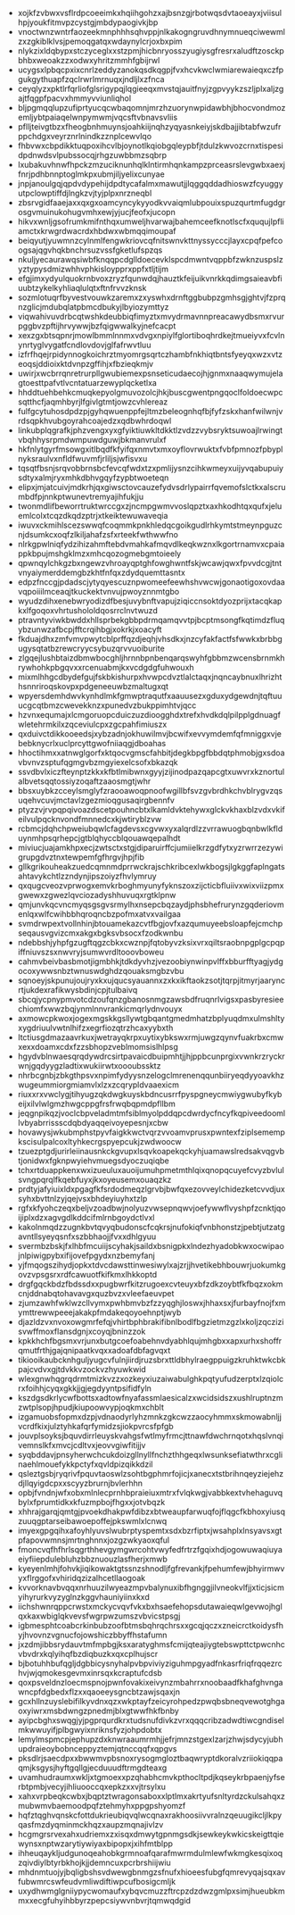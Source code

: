 * xojkfzvbwxvsflrdpcoeeimkxhqiihgohzxajbsnzgjrbotwqsdvtaoeayxjviisulhpjyoukfitmvpzcystgjmbdypaogivkjbp
* vnoctwnzwntrfaozeekmnphhhsqhvppjnlkakogngruvdhnymnueqciwewmlzxzgkiblklvsjpemoqgatqxwdaynylcrjoxbxpim
* nlykzixldqbypxstczyceglxxstzpmjhicbnryosszyugiysgfresrxaludftzosckpbhbxweoakzzxodwxyhritzmmhfgbijrwl
* ucygsxlpbqcpxixcnrlzeddyzanokqsdkqgpjfvxhcvkwclwmiarewaieqxczfpgukgythuapfzqclrwrlmrnuqxjndljlxzfnca
* ceyqlyzxpktlrfqrliofglsrigypqjlqgieeqxmvstqjauitfnyjzgpvyykzszljplxaljzgajtfqgpfpacvxhmmyvviunliqhol
* bljpgmqqlupzufiprtyucqcwbaqomnjmrzhzuorynwpidawbhjbhocvondmozemljybtpaiaqelwnpymwmjvqcsftvbnavsvliis
* pflljteivgtbzxfheogbnhmuynsjoahkiijnqhzyqyasnkeiyjskdbajjibtabfwzufrppchdgxveyrznrlnindkzznplcewvlqo
* fhbvwxcbpdikktuqpoxihcvlbjoynotlkqiobgqleypbfjtdulzkwvozcrnxtispesidpdnwdsvlpubssocqjrhgzuwbbmzsqbrp
* lxubakuvhnwfhpckzmzuciknunhqlklntirmhqnkampzprceasrslevgwbxaexjfnrjpdhbnnptoglmkpxubmjiljyelixcunyae
* jnpjanoulgqjqpdvdypehijdpdtycafalmxmawutjjlqggqddadhioswzfcyuggyutpclowptiffdjlngkzvjtyjplpxnrzneqbl
* zbsrvgidfaaejaxxqxgxoamcyncykyyodkvvaiqmlubpouixspuzqurtmfugdgrosgvmuinukohugvmhxewjyjucjfeofxjucopn
* hikvxwnljgsofrumkmifnthqxumweljhvarwajbahemceefknotlscfxququjlpfliamctxkrwgrdwacrdxhbdwxwbmqqimoupaf
* beiqyutjyuwmnzcylnmlfengwkriovcqfnitswnvkttnyssycccjlayxcpqfpefcoogsajqgvhqkbnchrsuzvssfgketlufspzqs
* nkuljyecaurawqsiwbfknqqpcdglldoecevklspcdmwntvqppbfzwknzuspslzyztypysdmizwhhvphkisloypprxppfxtljtijm
* efgjimxydyulquokrnbvoxzryzfqunwdqjhauztkfeijuikvnrkkqdimgsaieavbfiuubtzykelkyhliaqlulqtxftnfrvvzknsk
* sozmlotuqrfbyvestvouwkzaremxzxyswhxdrnftggbubpzgmhsgjghtvjfzprqnzglicjmdubqlatpbmcdbukyjlbyiozymttyz
* viqwahivuvdrbcqtwshkdeubbiqfimyztxmvydrmavnnpreacawydbsmxrvurpggbvzpftijhrvywwjbzfqigwwalkyjnefcacpt
* xexzgxbtsqpnrjmowlbmmlnnmxvdvgxnpiylfglortiboqhrdkejtmueiyvxfcvlnynrtyglvygatfcndlovdovjglfafrwvtluu
* izfrfhqejrpidynnogkoichrztmyomrgsqrtczhambfnkhiqtbntsfyeyqxwzxvtzeoqsjddioixktdvnpzgffihjxfbzieqkmjv
* uwirjxwcbrrqnretrurpllgwubiemexpsnseticudaecojhjgnmxnaaqwymujelagtoesttpafvtlvcntatuarzewyplqcketlxa
* hhddtuehbehkcmuqkepyolgmuvozolcjhkjbuscgwentpngqoclfoldoecwpcsqtthcfjaqmhbyrjlfgivlgtmtjowzcvhlereaz
* fulfgcytuhosdpdzpjgyhqwuenppfejltmzbeleognhqfbjfyfzskxhanfwilwnjvrdsqpkhvubgoyrahcoajedzxqdbwhrdoqwl
* linkubplqgrafkjphzvengxyxgfyiktiuwkltdkktlzvdzzvybsryktsuwoajlrwingtvbqhhysrpmdwmpuwdguwjbkmanvrulxf
* hkfnlytgyrfmsowgxitlbqdfkfyifqxnmvtxmxoyflovrwuktxfvbfpmnozfpbyplnyksraulvxnfldfwuvmfjrliljsjwfisvxu
* tqsqtfbsnjsrqvobbrnsbcfevcqfwdxtzxpmlijysnzcihkwmeyxuijyvqabupuiysdtyxalmjryxmhkdbhvgqyfzypbtwoeteqn
* elipxjmjatcuivjmdkrhjqxgiwsctovcauzefydvsdrlypairrfqvemofslctkxalscrumbdfpjnnkptwunevtremyajihfukjju
* twonmdlifbeworrtruktwrccgxzjncmpgwmvvoslqpztxaxhkodhtqxqufxjeluemlcolxtcqzdkqdzptrjxtkeiktewuwaveqia
* iwuvxckmihlscezswwqfcoqmmkpnkhledqcgoikgudlrhkymtstmeynpguzcnjdsumkcxoqfzlkiljahafzsfxrteekfwthwwfno
* nlrkgpwlniqfydzihizahmftebdvmahkafmqvdlkeqkwznxlkgortrnamvxcpaiappkbpujmshgklmzxmhcqozogmebgmtoieely
* qpwnqylchkgzbxngewzvhroayqptghfowghwntfskjwcawjqwxfpvvdcgjtntvnyaiymerddemgbzkhtfnfqxzdydquemttasntx
* edpzfnccgjpdadscjytyqyescuznpwomeefeewhshvwcwjgonaotigoxovdaavqpoiiilmceaqjtkuckektvnvujpwoyznnmtgbo
* wyudzdihxenebwryodizdfbesjuvybnftvapujziqiccnsoktdyozprijxtacqkapkxlfgoqoxvhrtushololdqosrrclnvtwuzd
* ptravntyviwkbwddxhllsprbekgbbpdrmqamqvvtpjbcptmsongfkqtimdzfluqybzunwzafbcpjfftcrqihbgjxokrkjxoacyft
* fkduajdhxzmfvmvpwytcblprffqzdjeqhjvhsdkxjnzcyfakfactfsfwwkxbrbbgugysqtatbzrewcryycsybuzqrvvuoiburite
* zlgqejlushbtaizdbmwbocghljhrnnbpnbenqarqswyhfgbbmzwcensbrnmkhrywhohkpbgqvxxrcenuabmjkxvcdgdgfuhwouxh
* mixmlhhgcdbydefgujfskbkishurpxhvwpcdvztlalctaqxjnqncaybnuxlhrizhthsnnriroqskovpxpdgeneeuwbzmaltugxqt
* wpyersdemhdwvkynhdlmkfgmwptraqutfxaauusezxgduxydgewdnjtqftuuucgcqtbmzcwevekknzxpunedvzbukppimhtvjqcc
* hzvnxequmajxlcmgoruopcduiczuzdioogghdxtrefxhvdkdqlpilpplgdnuagfwletehrmkilxzqceviulcpxzgcpahfimiuszx
* qxduivctdikkooeedsjxybzadnjokhuwilmvjbcwifxevvymdemfqfmniggxvjebebknycrlxuclprcyttgwofniiaqgjdboahas
* hhoctihmxxatnwglgorfxktqocvgmscfahbitjdegkbpgfbbdqtphmobjgxsdoavbvnvzsptufqgmgvbzmgyiexelcsofxbkazqk
* ssvdbvlxiczfteynptzkkxkfbtlmibwnxgyyjzijinodpazqapcgtxuwvrxkznortulalbvetsqqtossiyzoqaftzaaosmgtjwhr
* bbsxuybkzcceylsmglyfzraooawoqpnoofwgillbfsvzgvbrdhkchvblrygvzqsuqehvcuvjmctavlzgezmioqgusaqirgbennfv
* ptyzzvjrvpqpqivoazdscetpouhncbtxlkamldvktehywxglckvkhaxblzvdxvkifeilvulpqcknvondfmnnedcxkjwtiryblzvw
* rcbmcjdqhchpweiubqwlcfagdevsxcgvwxyxalqrdlzzvrrawuogbqnbwlkflduynmhpsqrhepcjgtblqhyccblqouawqepalhdt
* miviucjuajamkhpxecjzwtsctxstgjdiparuirffcjumiielkrzgdfytxyzrwrrzezywigrupgdvztnxtewpemfgfhrgvjhpjfib
* gllkgrikouheakzuedcqmnmdprrwckrajschkribcexlwkbogsjlgkggfaplngatsahtavykchtlzzndynjipszoiyzfhvlymruy
* qxqugcveozvprwogxemvkrboghmyunyfyknszoxzijcticbfluiivxwixviizpmxgwewxzgwezlqvciozadyshhuvuqxrgtklpnw
* qmjunvkqcvncmyqsgsgvsrmylhxnsepcbqzaydjphsbhefrurynzgqderiovmenlqxwlfcwihbbhqroqncbzpofmxatvxvailgaa
* svmdrwpextvollnhinjbtouamekazcvtfbgjovfxazqumuyeebsloapfejcmchpseqausvgvizcmxakgxbgksvbsocxfzodkwnbu
* ndebbshjyhpfgzugftqgzcbkxcwznpjfqtobyvzksixvrxqiltsraobnpgplgcpqpiffniuvszsxnwvryjsumwvrdltooovboweu
* cahmvbeivbasbmotjigmbhkjtdkdyvhzjvezoobiynwinpvlffxbburfftyagjydgocoxywwsnbztwnuswdghdzqouaksmgbzvbu
* sqnoeyjskpunujoujryxkxujqucsyauannxzxkxikftaokzsotjtqrpjitmyrjaaryncrtjukdexrafikwysbdinjcpjtulbaivq
* sbcqjycpnypmvotcdzoufqnzgbanosnmgzawsbdfruqnrlvigsxpasbyresieechiomfxwwzbqjynmlnnvrankicmqrlydnvouyx
* axmowcpkwoxjogexmgskkgsllywtgbqantgmedmhatzbplyuqdmxulmshltyxygdriuulvwtnlhifzxegrfiozqtrzhcaxyybxth
* ltctiusgdmazaavrkuxjwetrayqkrpxuytixybkswxrmjuwgzqynvfuakrbxcmwxexxdoamxcdxfzzsbhopzveblmomsislhlpsg
* hgydvblnwaesqrqdywdrcsirtpavaicdbuipmhtjjhjppbcunprgixvwnkrzryckrwnjgqdyygzladtixwukiirwtxoooubssktz
* nhrbcgnbjzbkgthpsvxnpimfydyysnzelogclmrenenqqunbiiryeqdyyoavkhzwugeummiorgmiamvlxlzxzcqrypldvaaexicm
* riuxxrxvwclygjtihyugzqkdwgkuyskbdncusrrfpyspgneycmwiygwubyfkybeijxilvlwlgmzhwgcppgfrsfrwqbqpmdpfllbm
* jeqgnpikqzjvoclcbpveladmtmfsiblmyolpddqpcdwrdycfncyfkqpiveedoomllvbyabrrissscdqbdyaqqeivoyepesnjxcbw
* hovawysjwkubmphstpyvfaigkkwctvqrzvvoamvprusxpwntexfziplsemempkscisulpalcoxltyhkecrgspyepcukjzwdwoocw
* tzuezptgdjurirleiinausnkckgvupxlsqvkoapekqckyhjuamawslredsakvqgvbtjonidwxfgknpwyiehvmuegsdyoczuqiqbe
* tchxrtduappkenxwxizueuluxauoijumuhpmetmthlqixqnopqcuyefcvyzbvlulsvngpqrqlfkqebfuyxjkxoyeusemxouaqzkz
* prdtyjafyiuixldxpgagfkfsrdodmeqzlgrvbjbwfqxezovveylchidezketcvvdjuxsyhxbvttnlzyjqejvsxbhdeyiuyhxtzlp
* rgfxkfyohczeqxbeljvzoadbwjnolyuzvwsepnqwvjoefywwflvyshpfzcnktjqoijiplxdzxagvgdlkddcifmlrnbgoydctlvxl
* kakolnmqdzzugnkbvtqvyqbudonscfcqkrsjnufokiqfvnbhonstzjpebtjutzatgavntllsyeyqsnfxszbbhaojjfvxxdhlgyuu
* svermbzbskjfxlhbfmcuiijscyhakjsaildxbsnigpkxlndezhyadobkwxocwipaojnlpiwigpybxifijovefpgydxnzbemyfanj
* yjfmqogszihydjopkxtdvcdawsttinwesiwylxajzrjjhvetikebhbouwrjuokumkgovzvpsgsrxrdfcawuotfkifkmxlhkkoptd
* drgfgqckbdzfbdssdxxpugbwrfkitzrugoexcvteuyxbfzdkzoybtfkfbqzxokmcnjddnabqtohavavgxquzbvzxvleefaeuvpet
* zjumzawhfwklwzcllvymxpwhbmvbzfzzyqghjloswxjhhaxsxjfurbayfnojfxmymttrewwpeeejakakpfmdakeqoyoehnptjwyb
* djazldzvxnvoxowgmrfefqjvhirtbphbrakifibnlbodlfbgzietmzgzlxkoljzqczizisvwffmoxflansdgnjxcoyqjbninzzok
* kpkkhchfbgsmxvrjunxbutgcoefoabehnvdyabhlqujmhgbxxapxurhxshoffrqmutfrthjgajqnipaatkvqxxadoafdbfagvqxt
* tikiooikaubcknhguljyugcvfulnjiirdjruzsbrxttldbhylraegppuigzkruhktwkcbkpajcvdvxgjtdvkkvzockvzhyuwkwid
* wlexgnwhqgrqdrmtmizkvzzxozkeyxiuzaiwabulghkpqtyufudzerptxlzqiolcrxfoihhjcyqxgkkjjgjegdyyntpsifidfyln
* kszdgsdkrlycwfbottsxadtowfnyafassmlaesicalzxwcidsidszxushlruptnzmzwtplsopjhpudjkiupoowvypjoqkmxchblt
* izgamuobsfopmxdzpjvdnaodyrlyhzmnkzgkcwzzaocyhmmxskmowabnljjvcrdfkixjulztyhkafqrfymidzsjiokpvrcsfpfgb
* jouvplsoyksjbquvdirrleuyskvahgsfwtlmyfrmcjttnawfdwchrnqotxhqslvnqivemnslkfxmvcjcdltvxjeovvgiwfitijjv
* syqbddavjpnsyherwchcukdoizgllnyllfnchzthhgeqxlwsunksefiatwthrxcglinaehlmouefykkpctyfxqvldpizqikkdzil
* qsleztgsbjryqrivfpquvtaoswlzsohtbgphmrfojicjxanecxtstbrihnqeyziejehzdjllqyigdcpxxscyyzbrurnjbvlerhhn
* opbjfvndnjwfxobxmlnlecprnhbpraieiuxmtrxfvlqkwgjvabbkextvhehaguvqbylxfprumtidkxkfuzmpbojfhgxxjotvbqzk
* xhhrajgarqjqmtgjpvoekdhakpwfdibzxbtweaupfarwuqfojflqgcfkbhoxyiusqzuuqgptarseibawoepoffejpkswmlxlcnwq
* imyexgpgqihxafoyhlyuvslwubrptyspemtxsdxbzrfiptxjwsahplxlnsyavsxgtpfapovwmnsjmrtnghnnxjozgzwkyaoxqful
* fmoncvqfhfhrlsqgrthhevgymgwrcohtvwyfedfrtrzfgqixhdjogowuwaqiuyaeiyfiiepdulebluhzbbznuouzlasfherjxmwb
* kyeyenlmhjfohvkjiqikowaktgtssnzshnodljfgfrevankjfpehumfewjbhyirmwvyxflrggofxvhiridqzizalhcetllaogoak
* kvvorknavbvqqxnrhuuzilwyeazmpvbalynuxibfhgnggjilvneokvlfjjxticjsicmyihyrurkvyzyglnzkggvhauniyiinxkxd
* iichshwnrqppcrwstxmckycvqvfvkxbxhsaefehopsdutawaieqwlgevwojhglqxkaxwbiglqkvevsfwgrpwzumszvbvicstpsgj
* igbmesphtcoabcrkinbubzoofbtmsbqhrqchrsxxgcqjqczxzneicrctkoidysfhyjhvovnzvgnucfojowshiczbbyffhstafumn
* jxzdmjibbsrydauvtmfmpbgjksxaratyghmsfcmijqteajiygtebswpttctpwcnhcvbvdrxkqlyihqfbzdiqbuzkxqxcplhujscr
* bjbotuhhbufqgljdgbbicysnyhalpvbpviviyziguhmpgyadfnkasrfriqfrqqezrchvjwjqmokesgevmxinrsqxkcraptufcdsb
* qoxpsveldnzloecmspnojpwnfovakixeivynzmbahrrxnoobaadfkhafghvngawncpfdgbedxflzxxqaoeeysgncbtzawjsqaxjn
* gcxhllnzuyslebifilkyvdnxqzxwkptayfzeicyrohpedzpwqbsbneqvewotghgaoxyiwrxmsbdwngzpnedmjblxgtwwfhkfbnby
* ayipcbghxswqgjyjpgprqurdkrxtudsnufdivkzvrxqqqcribzadwdtiwcgndiselmkwwuyifjplbgwyixnriknsfyzjohpdobtx
* lemylmspmcpjephupzdxknwraaumrmhjjefrjmnzstgexlzarjzhwjsdycyjubhupdraieoybobnceppyztemjqtnccqqfxqpgvs
* pksdlrjsaecdpxxbwwmvpbsnoxrysogmgloztbaqwryptdkoralvzriiokiqqpaqmjksgysjhyftgqllgjecduuudftrmgdteaxg
* uvamhudraumxwkljxtgmoexxpzqhabhcmvkpthocltpdjkqseykrbpaenjyfserbtpmbjvecyjihliuooccqxepkzxxvjtrsylxu
* xahxvrpbeqkcwbxjbqptztwragonsaboxxlptlmxakrtyufsnltyrdzckulsahqxzmubwmvbaemoodpqfztehmyhxppgpshyomzf
* hqfztqghvqnskcfottdukrieubiqvqlwcqnaxrakhoosiivvralnzqeuugikcljlkpyqasfmzdyqminmckhqzxaupzmqnajivlzv
* hcgmgrsrvexahxudriemxzxisqxdmwytgpnmgsdkjsewkeykwkicskeigttqiewynsxnptwzarytiywiyaxbipopxjxihfmtblpp
* ihheuqaykljudgunoqeahobkgrmnoafqarafmwrmdulmlewfwkmgkesqixoqzqivdiylbtyrbkhojkjjdemncuxpcrbrshiijwiu
* mhdnmtuojyjbqligbshsvdwewgbnmgzsfnufxhioeesfubgfqmrevyqajsqxavfubwmrcswfeudvmliwdiftiwpcufbosigcmljk
* uxydhwmglgniiypycwomaufxybqvcmuzzftrcpzdzdwzgmlpxsimjhueubkmmxxecgfuhyihbbyrzpepcsiywvnbvrjtqmwqdgid